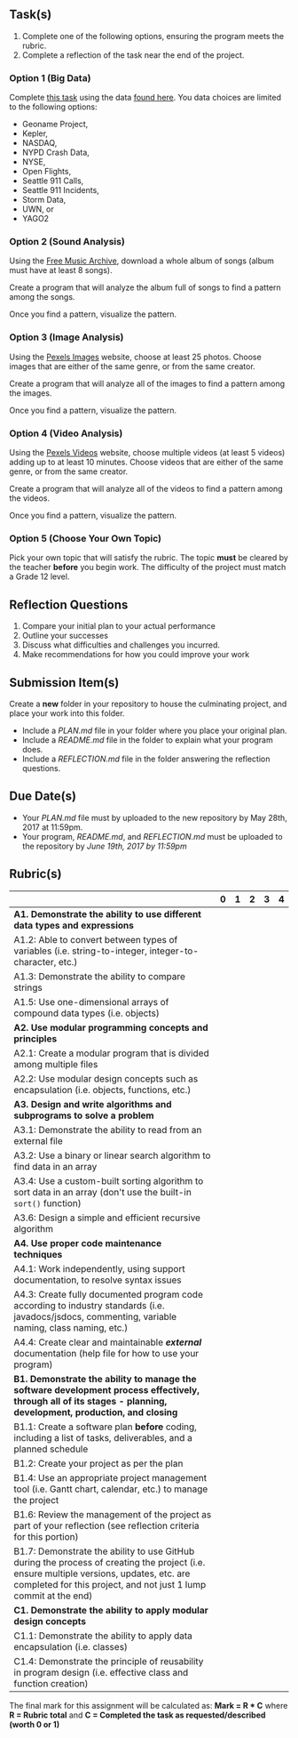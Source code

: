 ## Task(s)

1. Complete one of the following options, ensuring the program meets the rubric.  
2. Complete a reflection of the task near the end of the project.


### Option 1 (Big Data)
Complete [this task](https://www.mindomo.com/mindmap/ics4u-culminating-assignment-2016-2017-1fe7a3d114ec488ba5fd9a23c9d3725f) using the data [found here](http://bit.ly/seidel-bigdata).  You data choices are limited to the following options:

* Geoname Project, 
* Kepler, 
* NASDAQ, 
* NYPD Crash Data, 
* NYSE, 
* Open Flights, 
* Seattle 911 Calls, 
* Seattle 911 Incidents, 
* Storm Data, 
* UWN, or 
* YAGO2

### Option 2 (Sound Analysis)
Using the [Free Music Archive](http://freemusicarchive.org/), download a whole album of songs (album must have at least 8 songs).  

Create a program that will analyze the album full of songs to find a pattern among the songs.  

Once you find a pattern, visualize the pattern.


### Option 3 (Image Analysis)
Using the [Pexels Images](https://www.pexels.com/) website, choose at least 25 photos.  Choose images that are either of the same genre, or from the same creator.  

Create a program that will analyze all of the images to find a pattern among the images.  

Once you find a pattern, visualize the pattern.


### Option 4 (Video Analysis)
Using the [Pexels Videos](https://videos.pexels.com/) website, choose multiple videos (at least 5 videos) adding up to at least 10 minutes.  Choose videos that are either of the same genre, or from the same creator.  

Create a program that will analyze all of the videos to find a pattern among the videos.  

Once you find a pattern, visualize the pattern.


### Option 5 (Choose Your Own Topic)
Pick your own topic that will satisfy the rubric.  The topic **must** be cleared by the teacher **before** you begin work.  The difficulty of the project must match a Grade 12 level.


## Reflection Questions
1. Compare your initial plan to your actual performance
2. Outline your successes
3. Discuss what difficulties and challenges you incurred.
4. Make recommendations for how you could improve your work

## Submission Item(s)
Create a **new** folder in your repository to house the culminating project, and place your work into this folder.   
* Include a _PLAN.md_ file in your folder where you place your original plan.  
* Include a _README.md_ file in the folder to explain what your program does.  
* Include a _REFLECTION.md_ file in the folder answering the reflection questions.

## Due Date(s)
* Your _PLAN.md_ file must by uploaded to the new repository by May 28th, 2017 at 11:59pm.  
* Your program, _README.md_, and _REFLECTION.md_ must be uploaded to the repository by _June 19th, 2017 by 11:59pm_

## Rubric(s)

|                                          | 0    | 1    | 2    | 3    | 4    |
| ---------------------------------------- | ---- | ---- | ---- | ---- | ---- |
| **A1. Demonstrate the ability to use different data types and expressions** |      |      |      |      |      |
| A1.2: Able to convert between types of variables (i.e. string-to-integer, integer-to-character, etc.) |      |      |      |      |      |
| A1.3: Demonstrate the ability to compare strings |      |      |      |      |      |
| A1.5: Use one-dimensional arrays of compound data types (i.e. objects) |      |      |      |      |      |
| **A2. Use modular programming concepts and principles** |      |      |      |      |      |
| A2.1: Create a modular program that is divided among multiple files |      |      |      |      |      |
| A2.2: Use modular design concepts such as encapsulation (i.e. objects, functions, etc.) |      |      |      |      |      |
| **A3. Design and write algorithms and subprograms to solve a problem** |      |      |      |      |      |
| A3.1: Demonstrate the ability to read from an external file |      |      |      |      |      |
| A3.2: Use a binary or linear search algorithm to find data in an array |      |      |      |      |      |
| A3.4: Use a custom-built sorting algorithm to sort data in an array (don't use the built-in ```sort()``` function) |      |      |      |      |      |
| A3.6: Design a simple and efficient recursive algorithm |      |      |      |      |      |
| **A4. Use proper code maintenance techniques** |      |      |      |      |      |
| A4.1: Work independently, using support documentation, to resolve syntax issues |      |      |      |      |      |
| A4.3: Create fully documented program code according to industry standards (i.e. javadocs/jsdocs, commenting, variable naming, class naming, etc.) |      |      |      |      |      |
| A4.4: Create clear and maintainable **_external_** documentation (help file for how to use your program) |      |      |      |      |      |
| **B1. Demonstrate the ability to manage the software development process effectively, through all of its stages - planning, development, production, and closing** |      |      |      |      |      |
| B1.1: Create a software plan **before** coding, including a list of tasks, deliverables, and a planned schedule |      |      |      |      |      |
| B1.2: Create your project as per the plan |      |      |      |      |      |
| B1.4: Use an appropriate project management tool (i.e. Gantt chart, calendar, etc.) to manage the project |      |      |      |      |      |
| B1.6: Review the management of the project as part of your reflection (see reflection criteria for this portion) |      |      |      |      |      |
| B1.7: Demonstrate the ability to use GitHub during the process of creating the project (i.e. ensure multiple versions, updates, etc. are completed for this project, and not just 1 lump commit at the end) |      |      |      |      |      |
| **C1. Demonstrate the ability to apply modular design concepts** |      |      |      |      |      |
| C1.1: Demonstrate the ability to apply data encapsulation (i.e. classes) |      |      |      |      |      |
| C1.4: Demonstrate the principle of reusability in program design (i.e. effective class and function creation) |      |      |      |      |      |

The final mark for this assignment will be calculated as: __Mark = R * C__ where **R = Rubric total** and **C = Completed the task as requested/described (worth 0 or 1)**
